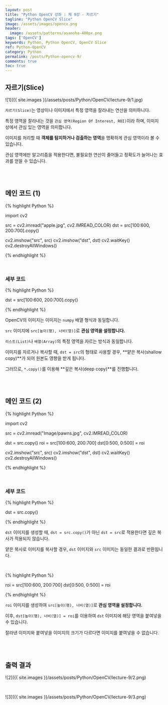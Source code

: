 ```yaml
---
layout: post
title: "Python OpenCV 강좌 : 제 9강 - 자르기"
tagline: "Python OpenCV Slice"
image: /assets/images/opencv.png
header:
  image: /assets/patterns/asanoha-400px.png
tags: ['OpenCV']
keywords: Python, Python OpenCV, OpenCV Slice
ref: Python-OpenCV
category: Python
permalink: /posts/Python-opencv-9/
comments: true
toc: true
---
```


## 자르기(Slice)

![1]({{ site.images }}/assets/posts/Python/OpenCV/lecture-9/1.jpg)

`자르기(Slice)`는 영상이나 이미지에서 특정 영역을 잘라내는 연산을 의미하니다.

특정 영역을 잘라내는 것을 `관심 영역(Region Of Interest, ROI)`이라 하며, 이미지 상에서 관심 있는 영역을 의미합니다.

이미지를 처리할 때 **객체를 탐지하거나 검출하는 영역**을 명확하게 관심 영역이라 볼 수 있습니다.

관심 영역에만 알고리즘을 적용한다면, 불필요한 연산이 줄어들고 정확도가 늘어나는 효과를 얻을 수 있습니다.

<br>
<br>

## 메인 코드 (1)

{% highlight Python %}

import cv2

src = cv2.imread("apple.jpg", cv2.IMREAD_COLOR)
dst = src[100:600, 200:700].copy()

cv2.imshow("src", src)
cv2.imshow("dst", dst)
cv2.waitKey()
cv2.destroyAllWindows()

{% endhighlight %}

<br>

### 세부 코드

{% highlight Python %}

dst = src[100:600, 200:700].copy()

{% endhighlight %}

OpenCV의 이미지는 이미지는 `numpy` 배열 형식과 동일합니다.

`src` 이미지에 `src[높이(행), 너비(열)]`로 **관심 영역을 설정합니다.**

`리스트(List)`나 `배열(Array)`의 특정 영역을 자르는 방식과 동일합니다.

이미지를 자르거나 복사할 때, `dst = src`의 형태로 사용할 경우, **얕은 복사(shallow copy)**가 되어 원본도 영향을 받게 됩니다.

그러므로, `*.copy()`를 이용해 **깊은 복사(deep copy)**를 진행합니다.

<br>
<br>

## 메인 코드 (2)

{% highlight Python %}

import cv2

src = cv2.imread("Image/pawns.jpg", cv2.IMREAD_COLOR)

dst = src.copy() 
roi = src[100:600, 200:700]
dst[0:500, 0:500] = roi

cv2.imshow("src", src)
cv2.imshow("dst", dst)
cv2.waitKey()
cv2.destroyAllWindows()

{% endhighlight %}

<br>

### 세부 코드

{% highlight Python %}

dst = src.copy() 

{% endhighlight %}

`dst` 이미지를 생성할 때, `dst = src.copy()`가 아닌 `dst = src`로 적용한다면 깊은 복사가 적용되지 않습니다.

얕은 복사로 이미지를 복사할 경우, `dst` 이미지와 `src` 이미지는 동일한 결과로 반환됩니다.

<br>

{% highlight Python %}

roi = src[100:600, 200:700]
dst[0:500, 0:500] = roi

{% endhighlight %}

`roi` 이미지를 생성하여 `src[높이(행), 너비(열)]`로 **관심 영역을 설정합니다.**

이후, `dst[높이(행), 너비(열)] = roi`를 이용하여 `dst` 이미지에 해당 영역을 붙여넣을 수 있습니다.

잘라낸 이미지와 붙여넣을 이미지의 크기가 다르다면 이미지를 붙여넣을 수 없습니다.

<br>
<br>

## 출력 결과

![2]({{ site.images }}/assets/posts/Python/OpenCV/lecture-9/2.png)

<br>

![3]({{ site.images }}/assets/posts/Python/OpenCV/lecture-9/3.png)
